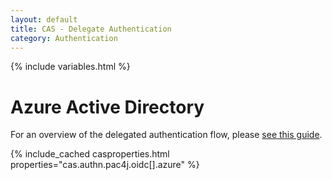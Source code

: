 ```yaml
---
layout: default
title: CAS - Delegate Authentication
category: Authentication
---
```


{% include variables.html %}

# Azure Active Directory

For an overview of the delegated authentication flow, please [see this guide](Delegate-Authentication.html).

{% include_cached casproperties.html properties="cas.authn.pac4j.oidc[].azure" %}
